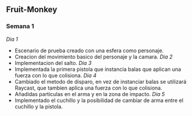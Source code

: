 ## Fruit-Monkey
### Semana 1
*Dia 1*
* Escenario de prueba creado con una esfera como personaje.
* Creacion del movimiento basico del personaje y la camara.
*Dia 2*
* Implementacion del salto.
*Dia 3*
* Implementada la primera pistola que instancia balas que aplican una fuerza con lo que colisiona.
*Dia 4*
* Cambiado el metodo de disparo, en vez de instanciar balas se utilizará Raycast, que tambien aplica una fuerza con lo que colisiona.
* Añadidas particulas en el arma y en la zona de impacto.
*Dia 5*
* Implementado el cuchillo y la posibilidad de cambiar de arma entre el cuchillo y la pistola.
